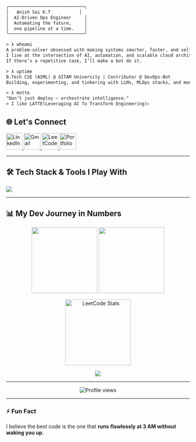 ```txt
╭─────────────────────────────╮
│   Anish Sai K.T           │
│  AI-Driven Ops Engineer     │
│  Automating the future,     │
│  one pipeline at a time.    │
╰─────────────────────────────╯

> λ whoami
A problem-solver obsessed with making systems smarter, faster, and self-healing.  
I live at the intersection of AI, automation, and scalable cloud architectures.  
If there’s a repetitive task, I’ll make a bot do it.

> λ uptime
B.Tech CSE (AIML) @ GITAM University | Contributor @ DevOps-Bot  
Building, experimenting, and tinkering with LLMs, MLOps stacks, and monitoring tools.

> λ motto
"Don’t just deploy — orchestrate intelligence."
> I like LATTE(Leveraging AI To Transform Engineering)💀

```

## 🌐 Let's Connect  
<p align="left">
  <a href="https://www.linkedin.com/in/anish-sai-k-t-6263a324a/" target="_blank">
    <img src="https://skillicons.dev/icons?i=linkedin" alt="LinkedIn" width="45"/>
  </a>
  <a href="mailto:anishkst25@gmail.com" target="_blank">
    <img src="https://skillicons.dev/icons?i=gmail" alt="Gmail" width="45"/>
  </a>
  <a href="https://leetcode.com/AnishKS07/" target="_blank">
    <img src="https://upload.wikimedia.org/wikipedia/commons/1/19/LeetCode_logo_black.png" alt="LeetCode" width="45"/>
  </a>
  <a href="https://anishkonda.vercel.app" target="_blank">
    <img src="https://skillicons.dev/icons?i=vercel" alt="Portfolio" width="45"/>
  </a>
</p>

---

## 🛠 Tech Stack & Tools I Play With  
<p align="left">
  <img src="https://skillicons.dev/icons?i=python,js,ts,react,tailwind,cpp,git,github,linux,jenkins,docker,vercel,vscode" />
<!--   kubernetes,grafana,prometheus,aws,fastapi, -->

</p>

---

## 📊 My Dev Journey in Numbers  
<p align="center">
  <img src="https://github-readme-streak-stats.herokuapp.com/?user=anishks07&theme=tokyonight&hide_border=false" height="180px"/>
  <img src="https://github-readme-stats.vercel.app/api/top-langs/?username=anishks07&layout=compact&theme=tokyonight" height="180px"/>
</p>

<p align="center">
  <img src="https://leetcard.jacoblin.cool/AnishKS07?theme=dark&font=Baloo" alt="LeetCode Stats" height="180px"/>
</p>

<p align="center">
  <img src="https://github-readme-activity-graph.vercel.app/graph?username=anishks07&theme=tokyo-night" />
</p>

---

<p align="center">
  <img src="https://komarev.com/ghpvc/?username=anishks07&color=blue&style=for-the-badge" alt="Profile views"/>
</p>

---

### ⚡ Fun Fact  
I believe the best code is the one that **runs flawlessly at 3 AM without waking you up**.
